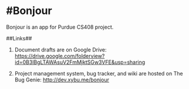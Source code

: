 #Bonjour
==========

Bonjour is an app for Purdue CS408 project.


##Links##

1. Document drafts are on Google Drive:
   https://drive.google.com/folderview?id=0B3lBgLTAWAsuV2FmMjktSGw3VFE&usp=sharing

2. Project management system, bug tracker, and wiki are hosted on The Bug Genie:
   http://dev.xybu.me/bonjour
